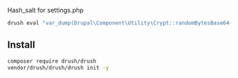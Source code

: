 Hash_salt for settings.php

``` sh
drush eval "var_dump(Drupal\Component\Utility\Crypt::randomBytesBase64(55))"
```

## Install
``` sh
composer require drush/drush
vendor/drush/drush/drush init -y
```
